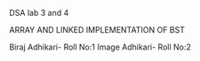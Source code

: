 DSA lab 3 and 4

ARRAY AND LINKED IMPLEMENTATION OF BST

Biraj Adhikari- Roll No:1
Image Adhikari- Roll No:2
